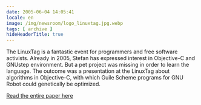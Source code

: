 ```yaml
---
date: 2005-06-04 14:05:41
locale: en
image: /img/newsroom/logo_linuxtag.jpg.webp
tags: [ archive ]
hideHeaderTitle: true
---
```

The LinuxTag is a fantastic event for programmers and free software activists.  Already in 2005, Stefan has expressed interest in Objective-C and GNUstep environment. But a pet project was missing in order to learn the language. The outcome was a presentation at the LinuxTag about algorithms in Objective-C, with which Guile Scheme programs for GNU Robot could genetically be optimized.

[Read the entire paper here](http://www.free-it.org/archiv/talks_2005/paper-11061/paper-11061-de.pdf)